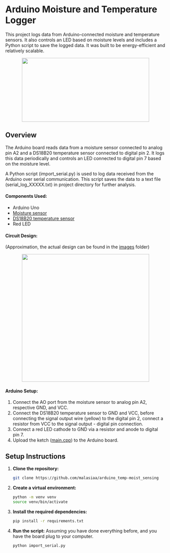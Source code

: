 # Arduino Moisture and Temperature Logger

This project logs data from Arduino-connected moisture and temperature sensors. It also controls an LED based on moisture levels and includes a Python script to save the logged data.
It was built to be energy-efficient and relatively scalable.

<p align="center">
  <img src="https://github.com/malasiaa/arduino_temp-moist_sensing/assets/144847430/dac9f37d-082f-4541-9053-d377375ca0bf" width="400" height="200">
</p>

## Overview

The Arduino board reads data from a moisture sensor connected to analog pin A2 and a DS18B20 temperature sensor connected to digital pin 2. It logs this data periodically and controls an LED connected to digital pin 7 based on the moisture level.

A Python script (import_serial.py) is used to log data received from the Arduino over serial communication. This script saves the data to a text file (serial_log_XXXXX.txt) in project directory for further analysis.

#### Components Used:

- Arduino Uno
- [Moisture sensor](https://pt.aliexpress.com/item/1005005850226701.html?src=google&src=google&albch=shopping&acnt=631-313-3945&slnk=&plac=&mtctp=&albbt=Google_7_shopping&gclsrc=aw.ds&albagn=888888&isSmbAutoCall=false&needSmbHouyi=false&src=google&albch=shopping&acnt=631-313-3945&slnk=&plac=&mtctp=&albbt=Google_7_shopping&gclsrc=aw.ds&albagn=888888&ds_e_adid=&ds_e_matchtype=&ds_e_device=c&ds_e_network=x&ds_e_product_group_id=&ds_e_product_id=pt1005005850226701&ds_e_product_merchant_id=714077654&ds_e_product_country=PT&ds_e_product_language=pt&ds_e_product_channel=online&ds_e_product_store_id=&ds_url_v=2&albcp=19821743728&albag=&isSmbAutoCall=false&needSmbHouyi=false&gad_source=1&gclid=Cj0KCQjwsaqzBhDdARIsAK2gqnel73fjUh3SDu0RLmFOSAa4asHcbVaHX0Ow_upGJQZjeLhLqr3grxMaAoQJEALw_wcB&aff_fcid=fc06bc6397a8436999ff669084a5dd21-1718322073508-03996-UneMJZVf&aff_fsk=UneMJZVf&aff_platform=aaf&sk=UneMJZVf&aff_trace_key=fc06bc6397a8436999ff669084a5dd21-1718322073508-03996-UneMJZVf&terminal_id=bec40578c234405895a1646236025a60&afSmartRedirect=y)
- [DS18B20 temperature sensor](https://pt.aliexpress.com/item/1005006033037308.html?src=google&src=google&albch=shopping&acnt=708-803-3821&slnk=&plac=&mtctp=&albbt=Google_7_shopping&gclsrc=aw.ds&albagn=888888&isSmbAutoCall=false&needSmbHouyi=false&src=google&albch=shopping&acnt=708-803-3821&slnk=&plac=&mtctp=&albbt=Google_7_shopping&gclsrc=aw.ds&albagn=888888&ds_e_adid=&ds_e_matchtype=&ds_e_device=c&ds_e_network=x&ds_e_product_group_id=&ds_e_product_id=pt1005006033037308&ds_e_product_merchant_id=462057946&ds_e_product_country=PT&ds_e_product_language=pt&ds_e_product_channel=online&ds_e_product_store_id=&ds_url_v=2&albcp=19373920468&albag=&isSmbAutoCall=false&needSmbHouyi=false&gad_source=1&gclid=Cj0KCQjwsaqzBhDdARIsAK2gqnfa4gNt-UW1cTm-RV5VMjyzDqmsu_7eQUtRoAG980UtEPRyHU4o-ncaApymEALw_wcB&aff_fcid=44528f397d644ebbb91f3ead20c17dab-1718321434231-05686-UneMJZVf&aff_fsk=UneMJZVf&aff_platform=aaf&sk=UneMJZVf&aff_trace_key=44528f397d644ebbb91f3ead20c17dab-1718321434231-05686-UneMJZVf&terminal_id=bec40578c234405895a1646236025a60&afSmartRedirect=y)
- Red LED

#### Circuit Design:
(Approximation, the actual design can be found in the [images](https://github.com/malasiaa/arduino_temp-moist_sensing/tree/main/images) folder)
<p align="center">
  <img src="https://github.com/malasiaa/arduino_temp-moist_sensing/assets/144847430/e03636df-7743-466f-9e67-a7184479d100" width="400" height="400">
</p>

#### Arduino Setup:

1. Connect the AO port from the moisture sensor to analog pin A2, respective GND, and VCC.
2. Connect the DS18B20 temperature sensor to GND and VCC, before connecting the signal output wire (yellow) to the digital pin 2, connect a resistor from VCC to the signal output - digital pin connection. 
3. Connect a red LED cathode to GND via a resistor and anode to digital pin 7.
4. Upload the ketch ([main.cpp](https://github.com/malasiaa/arduino_temp-moist_sensing/blob/main/main.cpp)) to the Arduino board.

## Setup Instructions

1. **Clone the repository:**

   ```bash
   git clone https://github.com/malasiaa/arduino_temp-moist_sensing
   ```
2. **Create a virtual environment:**
   
   ```bash
   python -m venv venv
   source venv/bin/activate
   ```
3. **Install the required dependencies:**
   ```bash
   pip install -r requirements.txt
   ```

4. **Run the script:**
  Assuming you have done everything before, and you have the board plug to your computer.
   ```bash
   python import_serial.py
   ```

